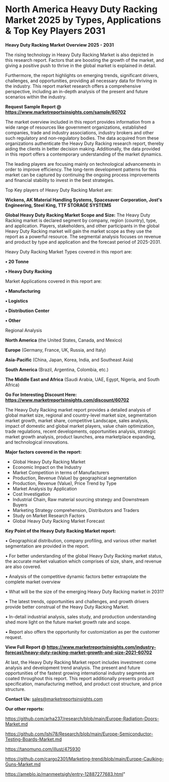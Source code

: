 # North America Heavy Duty Racking Market 2025 by Types, Applications & Top Key Players 2031

<Strong> Heavy Duty Racking Market Overview 2025 - 2031</strong>

The rising technology in Heavy Duty Racking Market is also depicted in this research report. Factors that are boosting the growth of the market, and giving a positive push to thrive in the global market is explained in detail.

Furthermore, the report highlights on emerging trends, significant drivers, challenges, and opportunities, providing all necessary data for thriving in the industry. This report market research offers a comprehensive perspective, including an in-depth analysis of the present and future scenarios within the industry.

<strong>Request Sample Report @ <a href=https://www.marketreportsinsights.com/sample/60702>https://www.marketreportsinsights.com/sample/60702</a></strong>

The market overview included in this report provides information from a wide range of resources like government organizations, established companies, trade and industry associations, industry brokers and other such regulatory and non-regulatory bodies. The data acquired from these organizations authenticate the Heavy Duty Racking research report, thereby aiding the clients in better decision making. Additionally, the data provided in this report offers a contemporary understanding of the market dynamics.

The leading players are focusing mainly on technological advancements in order to improve efficiency. The long-term development patterns for this market can be captured by continuing the ongoing process improvements and financial stability to invest in the best strategies.

Top Key players of Heavy Duty Racking Market are:

<strong>Wickens, AK Material Handling Systems, Spacesaver Corporation, Jost&#39;s Engineering, Steel King, TTF STORAGE SYSTEMS</strong>

<strong><b>Global Heavy Duty Racking Market Scope and Size:</b></strong>
The Heavy Duty Racking market is declared segment by company, region (country), type, and application. Players, stakeholders, and other participants in the global Heavy Duty Racking market will gain the market scope as they use the report as a powerful resource. The segmental analysis focuses on revenue and product by type and application and the forecast period of 2025-2031.

Heavy Duty Racking Market Types covered in this report are:

<strong>• 20 Tonne

• Heavy Duty Racking</strong>

Market Applications covered in this report are:

<strong>• Manufacturing

• Logistics

• Distribution Center

• Other</strong> 

Regional Analysis

<strong>North America</strong> (the United States, Canada, and Mexico)

<strong>Europe</strong> (Germany, France, UK, Russia, and Italy)

<strong>Asia-Pacific</strong> (China, Japan, Korea, India, and Southeast Asia)

<strong>South America</strong> (Brazil, Argentina, Colombia, etc.)

<strong>The Middle East and Africa</strong> (Saudi Arabia, UAE, Egypt, Nigeria, and South Africa)

<strong>Go For Interesting Discount Here: <a href=https://www.marketreportsinsights.com/discount/60702>https://www.marketreportsinsights.com/discount/60702</a></strong>

The Heavy Duty Racking market report provides a detailed analysis of global market size, regional and country-level market size, segmentation market growth, market share, competitive Landscape, sales analysis, impact of domestic and global market players, value chain optimization, trade regulations, recent developments, opportunities analysis, strategic market growth analysis, product launches, area marketplace expanding, and technological innovations.

<strong><b>Major factors covered in the report:</b></strong>
<ul>
  <li>Global Heavy Duty Racking Market </li>
  <li>Economic Impact on the Industry</li>
  <li>Market Competition in terms of Manufacturers</li>
  <li>Production, Revenue (Value) by geographical segmentation</li>
  <li>Production, Revenue (Value), Price Trend by Type</li>
  <li>Market Analysis by Application</li>
  <li>Cost Investigation</li>
  <li>Industrial Chain, Raw material sourcing strategy and Downstream Buyers</li>
  <li>Marketing Strategy comprehension, Distributors and Traders</li>
  <li>Study on Market Research Factors</li>
  <li>Global Heavy Duty Racking Market Forecast</li>
</ul>

<strong><b>Key Point of the Heavy Duty Racking Market report:</b></strong>

• Geographical distribution, company profiling, and various other market segmentation are provided in the report.

• For better understanding of the global Heavy Duty Racking market status, the accurate market valuation which comprises of size, share, and revenue are also covered.

• Analysis of the competitive dynamic factors better extrapolate the complete market overview

• What will be the size of the emerging Heavy Duty Racking market in 2031?

• The latest trends, opportunities and challenges, and growth drivers provide better construal of the Heavy Duty Racking Market.

• In-detail industrial analysis, sales study, and production understanding shed more light on the future market growth rate and scope.

• Report also offers the opportunity for customization as per the customer request.

<strong><b>View Full Report @ <a href=https://www.marketreportsinsights.com/industry-forecast/heavy-duty-racking-market-growth-and-size-2021-60702>https://www.marketreportsinsights.com/industry-forecast/heavy-duty-racking-market-growth-and-size-2021-60702</a></b></strong>


At last, the Heavy Duty Racking Market report includes investment come analysis and development trend analysis. The present and future opportunities of the fastest growing international industry segments are coated throughout this report. This report additionally presents product specification, manufacturing method, and product cost structure, and price structure.

<strong>Contact Us:</strong>
sales@marketreportsinsights.com

<strong>Our other reports:</strong>

<a href=https://github.com/arha237/research/blob/main/Europe-Radiation-Doors-Market.md>https://github.com/arha237/research/blob/main/Europe-Radiation-Doors-Market.md</a>

<a href=https://github.com/Ishi78/Research/blob/main/Europe-Semiconductor-Testing-Boards-Market.md>https://github.com/Ishi78/Research/blob/main/Europe-Semiconductor-Testing-Boards-Market.md</a>

<a href=https://tanomuno.com/illust/475930>https://tanomuno.com/illust/475930</a>

<a href=https://github.com/cargo2301/Marketing-trend/blob/main/Europe-Caulking-Guns-Market.md>https://github.com/cargo2301/Marketing-trend/blob/main/Europe-Caulking-Guns-Market.md</a>

<a href=https://ameblo.jp/manmeetsigh/entry-12887277683.html>https://ameblo.jp/manmeetsigh/entry-12887277683.html</a>"
